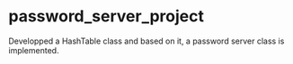 # password_server_project
Developped a HashTable class and based on it, a password server class is implemented.
